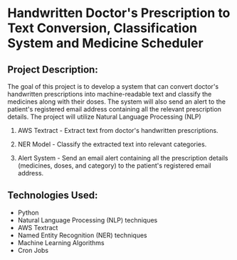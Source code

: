 # Handwritten Doctor's Prescription to Text Conversion, Classification System and Medicine Scheduler

## Project Description:
The goal of this project is to develop a system that can convert doctor's handwritten prescriptions into machine-readable text and classify the medicines along with their doses. The system will also send an alert to the patient's registered email address containing all the relevant prescription details. The project will utilize Natural Language Processing (NLP) 

1. AWS Textract - Extract text from doctor's handwritten prescriptions.

2. NER Model - Classify the extracted text into relevant categories. 

3. Alert System - Send an email alert containing all the prescription details (medicines, doses, and category) to the patient's registered email address.

## Technologies Used:
- Python
- Natural Language Processing (NLP) techniques
- AWS Textract 
- Named Entity Recognition (NER) techniques
- Machine Learning Algorithms
- Cron Jobs

